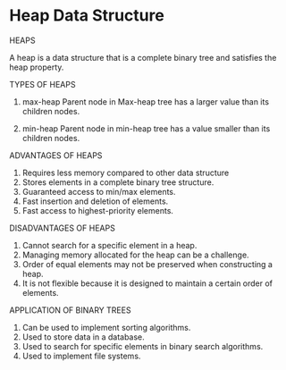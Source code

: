 # Heap Data Structure

HEAPS 

A heap is a data structure that is a complete binary tree and satisfies the heap property.

TYPES OF HEAPS
1. max-heap
   Parent node in Max-heap tree has a larger value than its children nodes.

2. min-heap
   Parent node in min-heap tree has a value smaller than its children nodes.

ADVANTAGES OF HEAPS
1. Requires less memory compared to other data structure
2. Stores elements in a complete binary tree structure.
3. Guaranteed access to min/max elements.
4. Fast insertion and deletion of elements.
5. Fast access to highest-priority elements.

DISADVANTAGES OF HEAPS
1. Cannot search for a specific element in a heap.
2. Managing memory allocated for the heap can be a challenge.
3. Order of equal elements may not be preserved when constructing a heap.
4. It is not flexible because it is designed to maintain a certain order of elements.

APPLICATION OF BINARY TREES
1. Can be used to implement sorting algorithms.
2. Used to store data in a database.
3. Used to search for specific elements in binary search algorithms.
4. Used to implement file systems.






